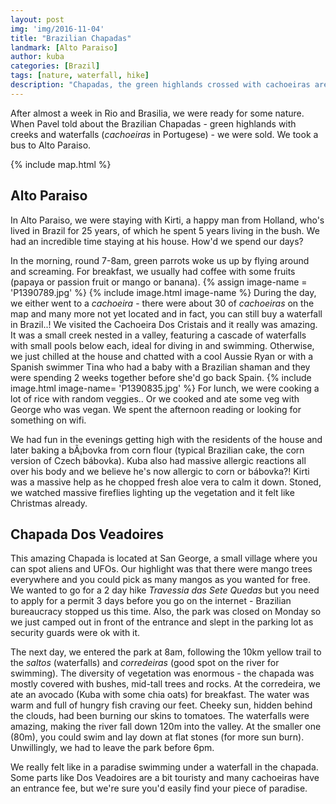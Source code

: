```yaml
---
layout: post
img: 'img/2016-11-04'
title: "Brazilian Chapadas"
landmark: [Alto Paraiso]
author: kuba
categories: [Brazil]
tags: [nature, waterfall, hike]
description: "Chapadas, the green highlands crossed with cachoeiras are paradise on earth. Bathing in cristal clear water with water falling over your head and loud parrots flying over, you'd never want to leave"
---
```

After almost a week in Rio and Brasilia, we were ready for some nature. When Pavel told about the Brazilian Chapadas - green highlands with creeks and waterfalls (*cachoeiras* in Portugese) - we were sold. We took a bus to Alto Paraiso.

{% include map.html %}

## Alto Paraiso

In Alto Paraiso, we were staying with Kirti, a happy man from Holland, who's lived in Brazil for 25 years, of which he spent 5 years living in the bush. We had an incredible time staying at his house. How'd we spend our days?

In the morning, round 7-8am, green parrots woke us up by flying around and screaming. For breakfast, we usually had coffee with some fruits (papaya or passion fruit or mango or banana). 
{% assign image-name = 'P1390789.jpg' %}
{% include image.html image-name %}
During the day, we either went to a *cachoeira* - there were about 30 of *cachoeiras* on the map and many more not yet located and in fact, you can still buy a waterfall in Brazil..! We visited the Cachoeira Dos Cristais and it really was amazing. It was a small creek nested in a valley, featuring a cascade of waterfalls with small pools below each, ideal for diving in and swimming. Otherwise, we just chilled at the house and chatted with a cool Aussie Ryan or with a Spanish swimmer Tina who had a baby with a Brazilian shaman and they were spending 2 weeks together before she'd go back Spain.
{% include image.html image-name= 'P1390835.jpg' %}
For lunch, we were cooking a lot of rice with random veggies.. Or we cooked and ate some veg with George who was vegan. We spent the afternoon reading or looking for something on wifi. 

We had fun in the evenings getting high with the residents of the house and later baking a bÃ¡bovka from corn flour (typical Brazilian cake, the corn version of Czech bábovka). Kuba also had massive allergic reactions all over his body and we believe he's now allergic to corn or bábovka?! Kirti was a massive help as he chopped fresh aloe vera to calm it down. Stoned, we watched massive fireflies lighting up the vegetation and it felt like Christmas already. 

## Chapada Dos Veadoires

This amazing Chapada is located at San George, a small village where you can spot aliens and UFOs. Our highlight was that there were mango trees everywhere and you could pick as many mangos as you wanted for free. We wanted to go for a 2 day hike *Travessia das Sete Quedas* but you need to apply for a permit 3 days before you go on the internet - Brazilian bureaucracy stopped us this time. Also, the park was closed on Monday so we just camped out in front of the entrance and slept in the parking lot as security guards were ok with it. 

The next day, we entered the park at 8am, following the 10km yellow trail to the *saltos* (waterfalls) and *corredeiras* (good spot on the river for swimming). The diversity of vegetation was enormous - the chapada was mostly covered with bushes, mid-tall trees and rocks. At the corredeira, we ate an avocado (Kuba with some chia oats) for breakfast. The water was warm and full of hungry fish craving our feet. Cheeky sun, hidden behind the clouds, had been burning our skins to tomatoes. The waterfalls were amazing, making the river fall down 120m into the valley. At the smaller one (80m), you could swim and lay down at flat stones (for more sun burn). Unwillingly, we had to leave the park before 6pm.

We really felt like in a paradise swimming under a waterfall in the chapada. Some parts like Dos Veadoires are a bit touristy and many cachoeiras have an entrance fee, but we're sure you'd easily find your piece of paradise.
